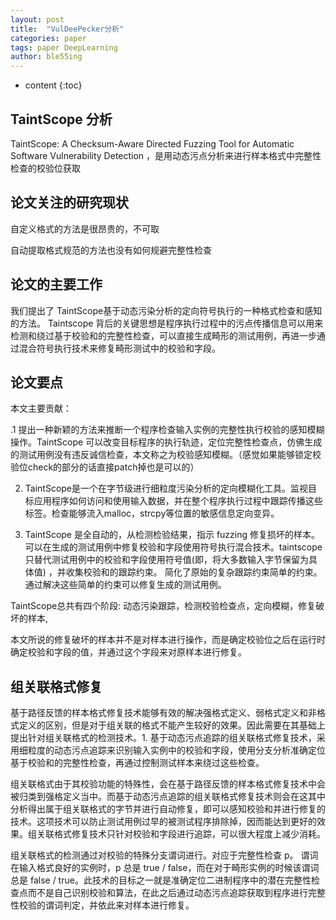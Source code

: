 ```yaml
---
layout: post
title:  "VulDeePecker分析"
categories: paper
tags: paper DeepLearning
author: ble55ing
---
```


* content
{:toc}
## TaintScope 分析

TaintScope: A Checksum-Aware Directed Fuzzing Tool for Automatic Software Vulnerability Detection   ，是用动态污点分析来进行样本格式中完整性检查的校验位获取

## 论文关注的研究现状

自定义格式的方法是很昂贵的，不可取

自动提取格式规范的方法也没有如何规避完整性检查

## 论文的主要工作

我们提出了 TaintScope基于动态污染分析的定向符号执行的一种格式检查和感知的方法。 Taintscope 背后的关键思想是程序执行过程中的污点传播信息可以用来检测和绕过基于校验和的完整性检查，可以直接生成畸形的测试用例，再进一步通过混合符号执行技术来修复畸形测试中的校验和字段。

## 论文要点

本文主要贡献：

.1    提出一种新颖的方法来推断一个程序检查输入实例的完整性执行校验的感知模糊操作。TaintScope 可以改变目标程序的执行轨迹，定位完整性检查点，仿佛生成的测试用例没有违反诚信检查，本文称之为校验感知模糊。（感觉如果能够锁定校验位check的部分的话直接patch掉也是可以的）

2.    TaintScope是一个在字节级进行细粒度污染分析的定向模糊化工具。监视目标应用程序如何访问和使用输入数据，并在整个程序执行过程中跟踪传播这些标签。检查能够流入malloc，strcpy等位置的敏感信息定向变异。

3. TaintScope 是全自动的，从检测检验结果，指示 fuzzing 修复损坏的样本。可以在生成的测试用例中修复校验和字段使用符号执行混合技术。taintscope 只替代测试用例中的校验和字段使用符号值(即，将大多数输入字节保留为具体值) ，并收集校验和的跟踪约束。 简化了原始的复杂跟踪约束简单的约束。 通过解决这些简单的约束可以修复生成的测试用例。

TaintScope总共有四个阶段: 动态污染跟踪，检测校验检查点，定向模糊，修复破坏的样本,

本文所说的修复破坏的样本并不是对样本进行操作，而是确定校验位之后在运行时确定校验和字段的值，并通过这个字段来对原样本进行修复。

## 组关联格式修复

基于路径反馈的样本格式修复技术能够有效的解决强格式定义、弱格式定义和非格式定义的区别，但是对于组关联的格式不能产生较好的效果。因此需要在其基础上提出针对组关联格式的检测技术。1.    基于动态污点追踪的组关联格式修复技术，采用细粒度的动态污点追踪来识别输入实例中的校验和字段，使用分支分析准确定位基于校验和的完整性检查，再通过控制测试样本来绕过这些检查。

组关联格式由于其校验功能的特殊性，会在基于路径反馈的样本格式修复技术中会被归类到强格定义当中。而基于动态污点追踪的组关联格式修复技术则会在这其中分析得出属于组关联格式的字节并进行自动修复，即可以感知校验和并进行修复的技术。这项技术可以防止测试用例过早的被测试程序排除掉，因而能达到更好的效果。组关联格式修复技术只针对校验和字段进行追踪，可以很大程度上减少消耗。

组关联格式的检测通过对校验的特殊分支谓词进行。对应于完整性检查 p。 谓词在输入格式良好的实例时，p 总是 true / false，而在对于畸形实例的时候该谓词总是 false / true。此技术的目标之一就是准确定位二进制程序中的潜在完整性检查点而不是自己识别校验和算法，在此之后通过动态污点追踪获取到程序进行完整性校验的谓词判定，并依此来对样本进行修复。
